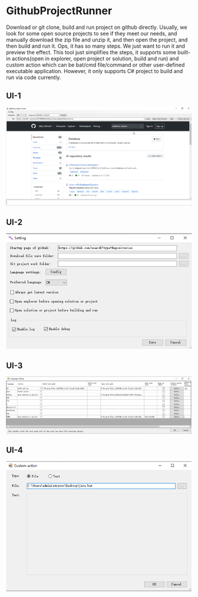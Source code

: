 # GithubProjectRunner
Download or git clone, build and run project on github directly. 
Usually, we look for some open source projects to see if they meet our needs, and manually download the zip file and unzip it, and then open the project, and then build and run it. Ops, it has so many steps. We just want
to run it and preview the effect. This tool just simplifies the steps, it supports some built-in actions(open in explorer, open project or solution, build and run) and custom action which can be bat/cmd file/command or other user-defined executable application. However, it only supports C# project to build and run via code currently.

## UI-1
![UI Screenshort](https://github.com/victor-wiki/StaticResources/blob/master/StaticResources/images/projs/GithubProjectRunner/main.png?raw=true)


## UI-2
![UI Screenshort](https://github.com/victor-wiki/StaticResources/blob/master/StaticResources/images/projs/GithubProjectRunner/setting.png?raw=true)

## UI-3
![UI Screenshort](https://github.com/victor-wiki/StaticResources/blob/master/StaticResources/images/projs/GithubProjectRunner/languageSetting.png?raw=true)

## UI-4
![UI Screenshort](https://github.com/victor-wiki/StaticResources/blob/master/StaticResources/images/projs/GithubProjectRunner/customAction.png?raw=true)
